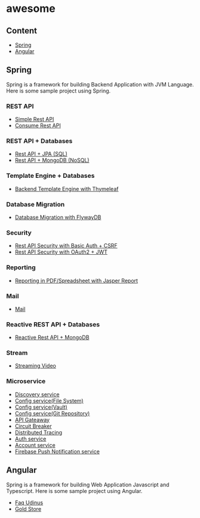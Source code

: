 # awesome 

## Content
- [Spring](##spring)
- [Angular](##angular)


## Spring
Spring is a framework for building Backend Application with JVM Language. Here is some sample project using Spring.

### REST API
- [Simple Rest API]()
- [Consume Rest API]()

### REST API + Databases
- [Rest API + JPA (SQL)]()
- [Rest API + MongoDB (NoSQL)]()

### Template Engine + Databases
- [Backend Template Engine with Thymeleaf]()

### Database Migration
- [Database Migration with FlywayDB]()

### Security
- [Rest API Security with Basic Auth + CSRF]()
- [Rest API Security with OAuth2 + JWT]()

### Reporting
- [Reporting in PDF/Spreadsheet with Jasper Report]()

### Mail
- [Mail]()

### Reactive REST API + Databases
- [Reactive Rest API + MongoDB]()

### Stream
- [Streaming Video]()

### Microservice
- [Discovery service]()
- [Config service(File System)]()
- [Config service(Vault)]()
- [Config service(Git Repository)]()
- [API Gateaway]()
- [Circuit Breaker]()
- [Distributed Tracing]()
- [Auth service]()
- [Account service]()
- [Firebase Push Notification service]()
<!-- [Jelajah service]()  -->
<!-- [Maketto service]() -->
<!-- [Animus service]() -->
<!-- [Linkz service]() -->

## Angular
Spring is a framework for building Web Application Javascript and Typescript. Here is some sample project using Angular.
- [Faq Udinus]()
- [Gold Store]()
